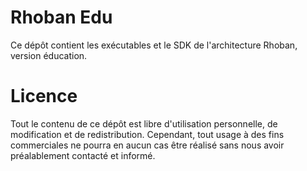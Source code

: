 Rhoban Edu
==========

Ce dépôt contient les exécutables et le SDK de l'architecture Rhoban,
version éducation.

Licence
=======

Tout le contenu de ce dépôt est libre d'utilisation personnelle, de modification
et de redistribution. Cependant, tout usage à des fins commerciales ne pourra en 
aucun cas être réalisé sans nous avoir préalablement contacté et informé.

